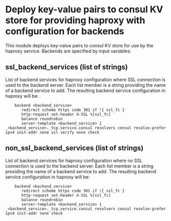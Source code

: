 # Deploy key-value pairs to consul KV store for providing haproxy with configuration for backends

This module deploys key-value pairs to consul KV store for use by the haproxy service. Backends are specified by input variables:

## ssl_backend_services (list of strings)

List of backend services for haproxy configuration where SSL connection is used to the backend server. Each list member is a string providing the name of a backend service to add. The resulting backend service configuration in haproxy will be:

        backend <backend_service>
           redirect scheme https code 301 if !{ ssl_fc }
           http-request set-header X-SSL %[ssl_fc]
           balance roundrobin
           server-template <backend_service> 1 _<backend_service>._tcp.service.consul resolvers consul resolve-prefer ipv4 init-addr none ssl verify none check

## non_ssl_backend_services (list of strings)

List of backend services for haproxy configuration where no SSL connection is used to the backend server. Each list member is a string providing the name of a backend service to add. The resulting backend service configuration in haproxy will be:

        backend <backend_service>
           redirect scheme https code 301 if !{ ssl_fc }
           http-request set-header X-SSL %[ssl_fc]
           balance roundrobin
           server-template <backend_service> 1 _<backend_service>._tcp.service.consul resolvers consul resolve-prefer ipv4 init-addr none check
